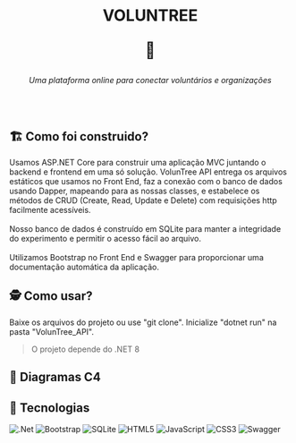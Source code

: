 <h1 align="center">
  <p>VOLUNTREE</p>
  <p>🌳</p>
</h1>

<p align="center"><i>Uma plataforma online para conectar voluntários e organizações</i></p>
<br>
<br>

## 🏗️ Como foi construido?
Usamos ASP.NET Core para construir uma aplicação MVC juntando o backend e frontend em uma só solução.
VolunTree API entrega os arquivos estáticos que usamos no Front End, faz a conexão com o banco de dados usando Dapper, mapeando para as nossas classes, e estabelece os métodos de CRUD (Create, Read, Update e Delete) com requisições http facilmente acessíveis.
<br>
<br>
Nosso banco de dados é construído em SQLite para manter a integridade do experimento e permitir o acesso fácil ao arquivo.
<br>
<br>
Utilizamos Bootstrap no Front End e Swagger para proporcionar uma documentação automática da aplicação.

## 🕵️ Como usar?
Baixe os arquivos do projeto ou use "git clone". Inicialize "dotnet run" na pasta "VolunTree_API".
> O projeto depende do .NET 8

## 🤔 Diagramas C4

## 🤖 Tecnologias
![.Net](https://img.shields.io/badge/.NET-5C2D91?style=for-the-badge&logo=.net&logoColor=white)
![Bootstrap](https://img.shields.io/badge/bootstrap-%238511FA.svg?style=for-the-badge&logo=bootstrap&logoColor=white)
![SQLite](https://img.shields.io/badge/sqlite-%2307405e.svg?style=for-the-badge&logo=sqlite&logoColor=white)
![HTML5](https://img.shields.io/badge/html5-%23E34F26.svg?style=for-the-badge&logo=html5&logoColor=white)
![JavaScript](https://img.shields.io/badge/javascript-%23323330.svg?style=for-the-badge&logo=javascript&logoColor=%23F7DF1E)
![CSS3](https://img.shields.io/badge/css3-%231572B6.svg?style=for-the-badge&logo=css3&logoColor=white)
![Swagger](https://img.shields.io/badge/-Swagger-%23Clojure?style=for-the-badge&logo=swagger&logoColor=white)
